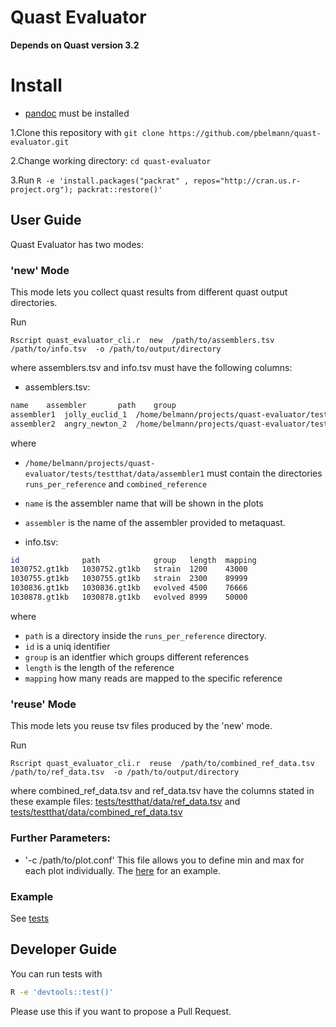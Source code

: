 # Quast Evaluator

**Depends on Quast version 3.2**

# Install

* [pandoc](http://pandoc.org/) must be installed 

1.Clone this repository with `git clone https://github.com/pbelmann/quast-evaluator.git`

2.Change working directory: `cd quast-evaluator ` 

3.Run `R -e 'install.packages("packrat" , repos="http://cran.us.r-project.org"); packrat::restore()'` 

## User Guide

Quast Evaluator has two modes:

### 'new' Mode

This mode lets you collect quast results from different quast output directories.


Run 

`Rscript quast_evaluator_cli.r  new  /path/to/assemblers.tsv   /path/to/info.tsv  -o /path/to/output/directory`

where assemblers.tsv and info.tsv must have the following columns:

* assemblers.tsv:

~~~BASH
name	assembler       path	group
assembler1	jolly_euclid_1  /home/belmann/projects/quast-evaluator/tests/testthat/data/assembler1	1
assembler2	angry_newton_2  /home/belmann/projects/quast-evaluator/tests/testthat/data/assembler2	2
~~~

where 

   * `/home/belmann/projects/quast-evaluator/tests/testthat/data/assembler1` must contain the directories `runs_per_reference` and `combined_reference`
   * `name` is the assembler name  that will be shown in the plots
   * `assembler` is the name of the assembler provided to metaquast.

* info.tsv:

~~~BASH
id              path	        group	length	mapping	
1030752.gt1kb   1030752.gt1kb   strain	1200	43000
1030755.gt1kb   1030755.gt1kb   strain	2300	89999
1030836.gt1kb   1030836.gt1kb   evolved	4500	76666
1030878.gt1kb   1030878.gt1kb   evolved	8999	50000
~~~

where 
  * `path` is a directory inside the `runs_per_reference` directory.
  * `id` is a uniq identifier
  * `group` is an identfier which groups different references
  * `length` is the length of the reference
  * `mapping` how many reads are mapped to the specific reference

### 'reuse' Mode

This mode lets you reuse tsv files produced by the 'new' mode.

Run 

`Rscript quast_evaluator_cli.r  reuse  /path/to/combined_ref_data.tsv   /path/to/ref_data.tsv  -o /path/to/output/directory`

where combined_ref_data.tsv and ref_data.tsv have the columns stated in these example files: [tests/testthat/data/ref_data.tsv](tests/testthat/data/ref_data.tsv) and [tests/testthat/data/combined_ref_data.tsv](tests/testthat/data/combined_ref_data.tsv) 

### Further Parameters:

  * '-c  /path/to/plot.conf'  This file allows you to define min and max for each plot individually. The [here](tests/testthat/data/plots_conf.tsv) for an example.  

### Example

  See [tests](tests/testthat/test_quast_evaluator.r)

## Developer Guide

You can run tests with

~~~BASH
R -e 'devtools::test()'
~~~

Please use this if you want to propose a Pull Request.
